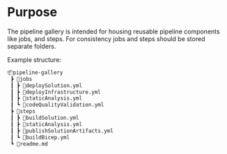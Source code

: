 # Purpose

The pipeline gallery is intended for housing reusable pipeline components like
jobs, and steps. For consistency jobs and steps should be stored
separate folders.

Example structure:

```html
📦pipeline-gallery
 ┣ 📂jobs
 ┃ ┣ 📜deploySolution.yml
 ┃ ┣ 📜deployInfrastructure.yml
 ┃ ┣ 📜staticAnalysis.yml
 ┃ ┗ 📜codeQualityValidation.yml
 ┣ 📂steps
 ┃ ┣ 📜buildSolution.yml
 ┃ ┣ 📜staticAnalysis.yml
 ┃ ┣ 📜publishSolutionArtifacts.yml
 ┃ ┗ 📜buildBicep.yml
 ┗ 📜readme.md
```
